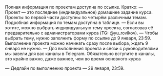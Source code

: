 Полная информация по проектам доступна по ссылке.
Кратко:
— Проект — это последнее (индивидуальное) домашнее задание курса. Проекты по первой части доступны по четырём различным темам. Подробная информация по темам доступна в таблице.
— Если вы хотите, можно выбрать индивидуальную тему проекта, согласовав её предварительно с администраторами курса (TG: @yu_rovikov). 
— Чтобы выбрать тему, нужно заполнить форму по ссылке до 9 января, 23:59. Выполнение проекта можно начинать сразу после выбора, ждать 9 января не нужно.
— Для выполнения проекта и связи с руководителями мы завели для вас каналы в Telegram. Обязательно вступите в каналы, это крайне важно, даже важнее, чем во время основного курса

— Дедлайн по выполнению проекта — 29 января, 23:59.
